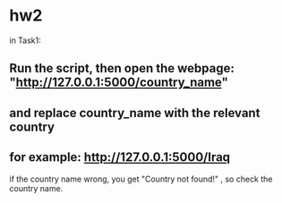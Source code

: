 # hw2

in Task1: 
## Run the script, then open the webpage: "http://127.0.0.1:5000/country_name"
## and replace country_name with the relevant country
## for example: http://127.0.0.1:5000/Iraq
if the country name wrong, you get "Country not found!" , so check the country name.
  
  
